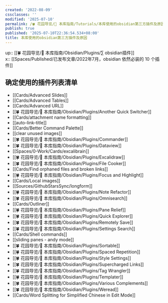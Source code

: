 ```yaml
---
created: '2022-08-09'
cssclasses: ''
modified: '2025-07-10'
permalink: /🍀 花园导览/🧰 本库指南/Tutorials/本库使用的obsidian第三方插件及原因.md
publish: true
published: '2025-07-10T22:36:54.534+08:00'
title: 本库使用的obsidian第三方插件及原因
---
```

up:: [[🍀 花园导览/🧰 本库指南/Obsidian/Plugins/∑ obsidian插件]]  
x:: [[Spaces/Published/已发布文章/2022年7月，obsidian 依然必装的 10 个插件]]

## 确定使用的插件列表清单

- [[Cards/Advanced Slides]]
- [[Cards/Advanced Tables]]
- [[Cards/Advanced URL]]
- [[🍀 花园导览/🧰 本库指南/Obsidian/Plugins/Another Quick Switcher]]
- [[Cards/attachment name formatting]]
- [[auto-link-title]]
- [[Cards/Better Command Palette]]
- [[clear unused images]]
- [[🍀 花园导览/🧰 本库指南/Obsidian/Plugins/Commander]]
- [[🍀 花园导览/🧰 本库指南/Obsidian/Plugins/Dataview]]
- [[Spaces/0-Work/Cards/excalibrain]]
- [[🍀 花园导览/🧰 本库指南/Obsidian/Plugins/Excalidraw]]
- [[🍀 花园导览/🧰 本库指南/Obsidian/Plugins/File Cooker]]
- [[Cards/Find orphaned files and broken links]]
- [[🍀 花园导览/🧰 本库指南/Obsidian/Plugins/Focus and Highlight]]
- [[Cards/Local images]]
- [[Sources/GithubStarsSync/longform]]
- [[🍀 花园导览/🧰 本库指南/Obsidian/Plugins/Note Refactor]]
- [[🍀 花园导览/🧰 本库指南/Obsidian/Plugins/Omnisearch]]
- [[Cards/Outliner]]
- [[🍀 花园导览/🧰 本库指南/Obsidian/Plugins/Pane Relief]]
- [[🍀 花园导览/🧰 本库指南/Obsidian/Plugins/Quick Explorer]]
- [[🍀 花园导览/🧰 本库指南/Obsidian/Plugins/Remotely Save]]
- [[🍀 花园导览/🧰 本库指南/Obsidian/Plugins/Settings Search]]
- [[Cards/Shell commands]]
- [[sliding panes - andy mode]]
- [[🍀 花园导览/🧰 本库指南/Obsidian/Plugins/Sortable]]
- [[🍀 花园导览/🧰 本库指南/Obsidian/Plugins/Spaced Repetition]]
- [[🍀 花园导览/🧰 本库指南/Obsidian/Plugins/Style Settings]]
- [[🍀 花园导览/🧰 本库指南/Obsidian/Plugins/Supercharged Links]]
- [[🍀 花园导览/🧰 本库指南/Obsidian/Plugins/Tag Wrangler]]
- [[🍀 花园导览/🧰 本库指南/Obsidian/Plugins/Templater]]
- [[🍀 花园导览/🧰 本库指南/Obsidian/Plugins/Various Complements]]
- [[🍀 花园导览/🧰 本库指南/Obsidian/Plugins/Weread]]
- [[Cards/Word Splitting for Simplified Chinese in Edit Mode]]
